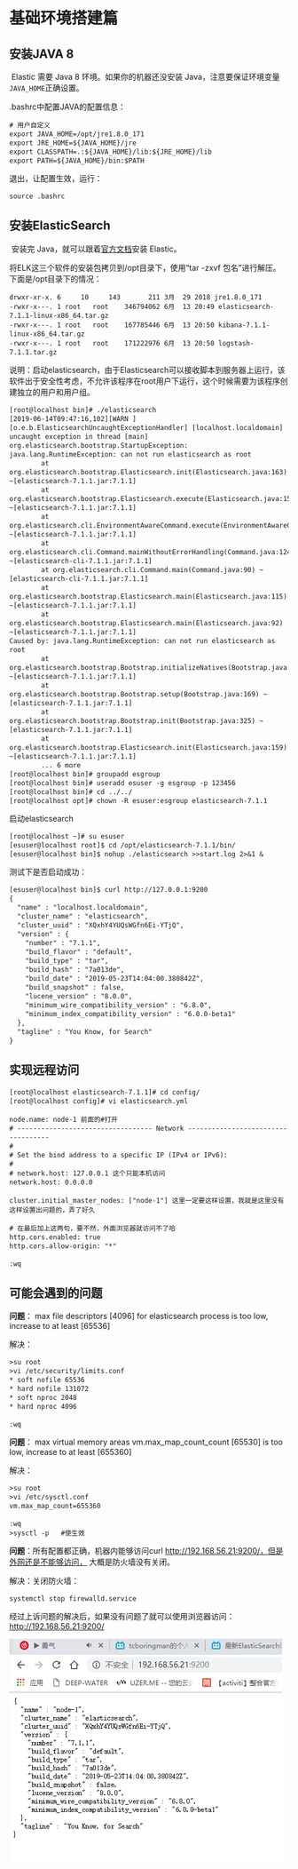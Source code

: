 # 基础环境搭建篇

## 安装JAVA 8

​	Elastic 需要 Java 8 环境。如果你的机器还没安装 Java，注意要保证环境变量`JAVA_HOME`正确设置。

.bashrc中配置JAVA的配置信息：

```shell
# 用户自定义
export JAVA_HOME=/opt/jre1.8.0_171
export JRE_HOME=${JAVA_HOME}/jre
export CLASSPATH=.:${JAVA_HOME}/lib:${JRE_HOME}/lib
export PATH=${JAVA_HOME}/bin:$PATH
```

退出，让配置生效，运行：

```shell
source .bashrc
```



## 安装ElasticSearch

​	安装完 Java，就可以跟着[官方文档](https://www.elastic.co/guide/en/elasticsearch/reference/current/zip-targz.html)安装 Elastic。

将ELK这三个软件的安装包拷贝到/opt目录下，使用“tar -zxvf 包名”进行解压。
下面是/opt目录下的情况：

```
drwxr-xr-x. 6     10     143       211 3月  29 2018 jre1.8.0_171
-rwxr-x---. 1 root   root    346794062 6月  13 20:49 elasticsearch-7.1.1-linux-x86_64.tar.gz
-rwxr-x---. 1 root   root    167785446 6月  13 20:50 kibana-7.1.1-linux-x86_64.tar.gz
-rwxr-x---. 1 root   root    171222976 6月  13 20:50 logstash-7.1.1.tar.gz
```

说明：启动elasticsearch，由于Elasticsearch可以接收脚本到服务器上运行，该软件出于安全性考虑，不允许该程序在root用户下运行，这个时候需要为该程序创建独立的用户和用户组。

```
[root@localhost bin]# ./elasticsearch
[2019-06-14T09:47:16,102][WARN ][o.e.b.ElasticsearchUncaughtExceptionHandler] [localhost.localdomain] uncaught exception in thread [main]
org.elasticsearch.bootstrap.StartupException: java.lang.RuntimeException: can not run elasticsearch as root
        at org.elasticsearch.bootstrap.Elasticsearch.init(Elasticsearch.java:163) ~[elasticsearch-7.1.1.jar:7.1.1]
        at org.elasticsearch.bootstrap.Elasticsearch.execute(Elasticsearch.java:150) ~[elasticsearch-7.1.1.jar:7.1.1]
        at org.elasticsearch.cli.EnvironmentAwareCommand.execute(EnvironmentAwareCommand.java:86) ~[elasticsearch-7.1.1.jar:7.1.1]
        at org.elasticsearch.cli.Command.mainWithoutErrorHandling(Command.java:124) ~[elasticsearch-cli-7.1.1.jar:7.1.1]
        at org.elasticsearch.cli.Command.main(Command.java:90) ~[elasticsearch-cli-7.1.1.jar:7.1.1]
        at org.elasticsearch.bootstrap.Elasticsearch.main(Elasticsearch.java:115) ~[elasticsearch-7.1.1.jar:7.1.1]
        at org.elasticsearch.bootstrap.Elasticsearch.main(Elasticsearch.java:92) ~[elasticsearch-7.1.1.jar:7.1.1]
Caused by: java.lang.RuntimeException: can not run elasticsearch as root
        at org.elasticsearch.bootstrap.Bootstrap.initializeNatives(Bootstrap.java:102) ~[elasticsearch-7.1.1.jar:7.1.1]
        at org.elasticsearch.bootstrap.Bootstrap.setup(Bootstrap.java:169) ~[elasticsearch-7.1.1.jar:7.1.1]
        at org.elasticsearch.bootstrap.Bootstrap.init(Bootstrap.java:325) ~[elasticsearch-7.1.1.jar:7.1.1]
        at org.elasticsearch.bootstrap.Elasticsearch.init(Elasticsearch.java:159) ~[elasticsearch-7.1.1.jar:7.1.1]
        ... 6 more
[root@localhost bin]# groupadd esgroup
[root@localhost bin]# useradd esuser -g esgroup -p 123456
[root@localhost bin]# cd ../../
[root@localhost opt]# chown -R esuser:esgroup elasticsearch-7.1.1
```

启动elasticsearch

```shell
[root@localhost ~]# su esuser
[esuser@localhost root]$ cd /opt/elasticsearch-7.1.1/bin/
[esuser@localhost bin]$ nohup ./elasticsearch >>start.log 2>&1 &
```

测试下是否启动成功：

```shell
[esuser@localhost bin]$ curl http://127.0.0.1:9200
{
  "name" : "localhost.localdomain",
  "cluster_name" : "elasticsearch",
  "cluster_uuid" : "XQxhY4YUQsWGfn6Ei-YTjQ",
  "version" : {
    "number" : "7.1.1",
    "build_flavor" : "default",
    "build_type" : "tar",
    "build_hash" : "7a013de",
    "build_date" : "2019-05-23T14:04:00.380842Z",
    "build_snapshot" : false,
    "lucene_version" : "8.0.0",
    "minimum_wire_compatibility_version" : "6.8.0",
    "minimum_index_compatibility_version" : "6.0.0-beta1"
  },
  "tagline" : "You Know, for Search"
}
```

## 实现远程访问

```shell
[root@localhost elasticsearch-7.1.1]# cd config/
[root@localhost config]# vi elasticsearch.yml

node.name: node-1 前面的#打开
# ---------------------------------- Network -----------------------------------
#
# Set the bind address to a specific IP (IPv4 or IPv6):
#
# network.host: 127.0.0.1 这个只能本机访问
network.host: 0.0.0.0

cluster.initial_master_nodes: ["node-1"] 这里一定要这样设置，我就是这里没有这样设置出问题的，弄了好久

# 在最后加上这两句，要不然，外面浏览器就访问不了哈
http.cors.enabled: true
http.cors.allow-origin: "*"

:wq
```

## 可能会遇到的问题

**问题**： max file descriptors [4096] for elasticsearch process is too low, increase to at least [65536]

解决：

```
>su root
>vi /etc/security/limits.conf
* soft nofile 65536
* hard nofile 131072
* soft nproc 2048
* hard nproc 4096

:wq
```



**问题**：  max virtual memory areas vm.max_map_count_count [65530] is too low, increase to at least [655360]

  解决： 

```shell
>su root
>vi /etc/sysctl.conf
vm.max_map_count=655360

:wq
>sysctl -p   #使生效
```

**问题**：所有配置都正确，机器内能够访问curl http://192.168.56.21:9200/，但是外网还是不能够访问， 大概是防火墙没有关闭。

   解决：关闭防火墙：

```shell
systemctl stop firewalld.service
```



经过上诉问题的解决后，如果没有问题了就可以使用浏览器访问： http://192.168.56.21:9200/

![1560496179108](./img/1560496179108.png)